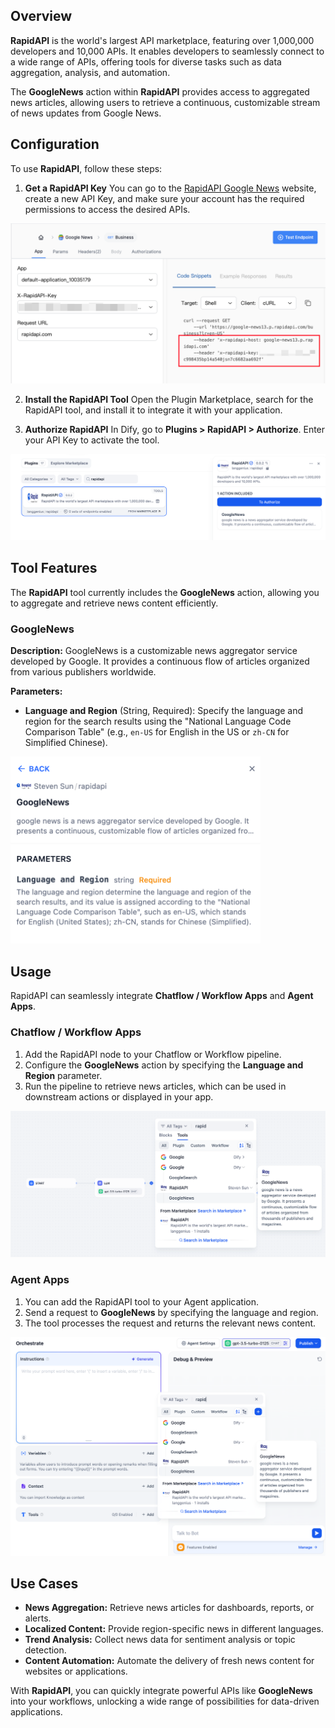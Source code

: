 ## Overview

**RapidAPI** is the world's largest API marketplace, featuring over 1,000,000 developers and 10,000 APIs. It enables developers to seamlessly connect to a wide range of APIs, offering tools for diverse tasks such as data aggregation, analysis, and automation.

The **GoogleNews** action within **RapidAPI** provides access to aggregated news articles, allowing users to retrieve a continuous, customizable stream of news updates from Google News.

## Configuration

To use **RapidAPI**, follow these steps:

1. **Get a RapidAPI Key** You can go to the [RapidAPI Google News](https://rapidapi.com/bfd-id/api/google-news13/playground/apiendpoint_7a387229-24a0-4185-9be2-ce2791df0d78) website, create a new API Key, and make sure your account has the required permissions to access the desired APIs.

![](./_assets/rapidapi-01.png)

2. **Install the RapidAPI Tool** Open the Plugin Marketplace, search for the RapidAPI tool, and install it to integrate it with your application.

3. **Authorize RapidAPI** In Dify, go to **Plugins > RapidAPI > Authorize**. Enter your API Key to activate the tool.

![](./_assets/rapidapi-02.png)

## Tool Features

The **RapidAPI** tool currently includes the **GoogleNews** action, allowing you to aggregate and retrieve news content efficiently.

### GoogleNews

**Description:** GoogleNews is a customizable news aggregator service developed by Google. It provides a continuous flow of articles organized from various publishers worldwide.

**Parameters:**

* **Language and Region** (String, Required): Specify the language and region for the search results using the "National Language Code Comparison Table" (e.g., `en-US` for English in the US or `zh-CN` for Simplified Chinese).

<img src="./_assets/rapidapi-03.png" width="400" alt="Language and Region Settings" />

## Usage

RapidAPI can seamlessly integrate **Chatflow / Workflow Apps** and **Agent Apps**.

### Chatflow / Workflow Apps

1. Add the RapidAPI node to your Chatflow or Workflow pipeline.
2. Configure the **GoogleNews** action by specifying the **Language and Region** parameter.
3. Run the pipeline to retrieve news articles, which can be used in downstream actions or displayed in your app.

![](./_assets/rapidapi-04.png)

### Agent Apps

1. You can add the RapidAPI tool to your Agent application.
2. Send a request to **GoogleNews** by specifying the language and region.
3. The tool processes the request and returns the relevant news content.

![](./_assets/rapidapi-05.png)

## Use Cases

* **News Aggregation:** Retrieve news articles for dashboards, reports, or alerts.
* **Localized Content:** Provide region-specific news in different languages.
* **Trend Analysis:** Collect news data for sentiment analysis or topic detection.
* **Content Automation:** Automate the delivery of fresh news content for websites or applications.

With **RapidAPI**, you can quickly integrate powerful APIs like **GoogleNews** into your workflows, unlocking a wide range of possibilities for data-driven applications.
